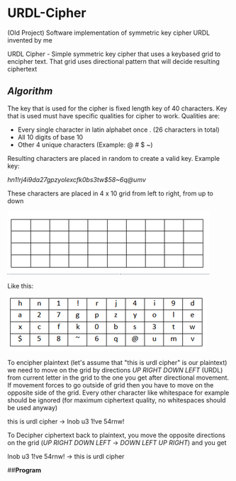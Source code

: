 # URDL-Cipher
(Old Project) Software implementation of symmetric key cipher URDL invented by me

URDL Cipher - Simple symmetric key cipher that uses a keybased grid to encipher text. That grid uses directional pattern that will decide resulting ciphertext

## _Algorithm_
The key that is used for the cipher is fixed length key of 40 characters. Key that is used must have specific qualities for cipher to work. Qualities are:
- Every single character in latin alphabet once . (26 characters in total)
- All 10 digits of base 10
- Other 4 unique characters (Example: @ # $ ~) 

Resulting characters are placed in random to create a valid key. Example key:

_hn1!rj4i9da27gpzyolexcfk0bs3tw$58~6q@umv_

These characters are placed in 4 x 10 grid from left to right, from up to down

<img src="readMeImages\img1.png"></img>

Like this:

<img src="readMeImages\img2.png"></img>

To encipher plaintext (let's assume that "this is urdl cipher" is our plaintext) we need to move on the grid by directions _UP RIGHT DOWN LEFT_ (URDL) from current letter in the grid to the one you get after directional movement. If movement forces to go outside of grid then you have to move on the opposite side of the grid. Every other character like whitespace for example should be ignored (for maximum ciphertext quality, no whitespaces should be used anyway)

this is urdl cipher -> lnob u3 1!ve 54rnw!

To Decipher ciphertext back to plaintext, you move the opposite directions on the grid (_UP RIGHT DOWN LEFT_ -> _DOWN LEFT UP RIGHT_) and you get

lnob u3 1!ve 54rnw! -> this is urdl cipher 

##__Program__


